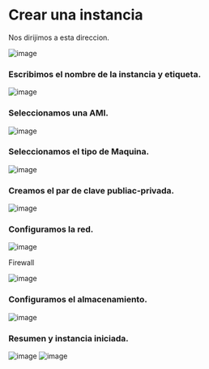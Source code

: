 # Crear una instancia
Nos dirijimos a esta direccion.

![image](https://github.com/julianzanetti/AWS-Udemy/assets/134458575/a5741b44-6183-4513-8ac0-4c076d91912a)

### Escribimos el nombre de la instancia y etiqueta.
![image](https://github.com/julianzanetti/AWS-Udemy/assets/134458575/e997bbb5-93bf-4171-b133-601e2c50a741)

### Seleccionamos una AMI.
![image](https://github.com/julianzanetti/AWS-Udemy/assets/134458575/5b06c9e6-2f07-48ed-97c6-c54a21980bcb)

### Seleccionamos el tipo de Maquina.
![image](https://github.com/julianzanetti/AWS-Udemy/assets/134458575/5e689a91-bec9-446e-8cfc-17a7110431a0)

### Creamos el par de clave publiac-privada.
![image](https://github.com/julianzanetti/AWS-Udemy/assets/134458575/5613351c-fa67-499c-a688-905f5d41e96c)

### Configuramos la red.
![image](https://github.com/julianzanetti/AWS-Udemy/assets/134458575/c0208dec-d74f-4a3d-b9d2-f4eb1d21fc05)

Firewall

![image](https://github.com/julianzanetti/AWS-Udemy/assets/134458575/a0f27e95-5175-4795-b626-0c41ded2d2ac)

### Configuramos el almacenamiento.
![image](https://github.com/julianzanetti/AWS-Udemy/assets/134458575/c00323eb-9e7a-4125-b1fe-dafcef93d495)

### Resumen y instancia iniciada.
![image](https://github.com/julianzanetti/AWS-Udemy/assets/134458575/8822701e-b967-4ea5-b00e-4699ef341cb9)
![image](https://github.com/julianzanetti/AWS-Udemy/assets/134458575/37208431-2e5c-472f-b08e-32fae78ba581)
